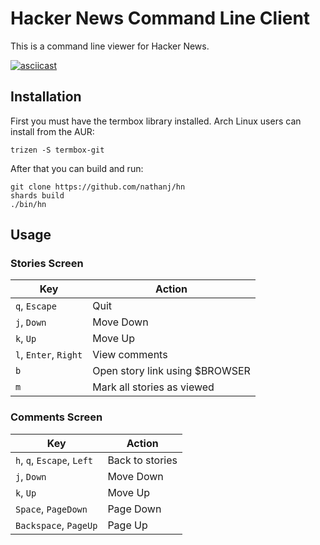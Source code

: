 # Hacker News Command Line Client

This is a command line viewer for Hacker News.

[![asciicast](https://asciinema.org/a/wkwEDmFQg5tfYnl7cfr5289Fc.png)](https://asciinema.org/a/wkwEDmFQg5tfYnl7cfr5289Fc)

## Installation

First you must have the termbox library installed. Arch Linux users can install
from the AUR:

    trizen -S termbox-git

After that you can build and run:

    git clone https://github.com/nathanj/hn
    shards build
    ./bin/hn

## Usage

### Stories Screen

| **Key**               | **Action**                     |
|-----------------------|--------------------------------|
| `q`, `Escape`         | Quit                           |
| `j`, `Down`           | Move Down                      |
| `k`, `Up`             | Move Up                        |
| `l`, `Enter`, `Right` | View comments                  |
| `b`                   | Open story link using $BROWSER |
| `m`                   | Mark all stories as viewed     |

### Comments Screen

| **Key**                    | **Action**      |
|----------------------------|-----------------|
| `h`, `q`, `Escape`, `Left` | Back to stories |
| `j`, `Down`                | Move Down       |
| `k`, `Up`                  | Move Up         |
| `Space`, `PageDown`        | Page Down       |
| `Backspace`, `PageUp`      | Page Up         |

